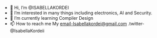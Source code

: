 - 👋 Hi, I’m @ISABELLAKORDEI
- 👀 I’m interested in many things including electronics, AI and Security.
- 🌱 I’m currently learning Compiler Design
- 📫 How to reach me 
  My email-Isabellakordei@gmail.com 
 .twitter-@IsabellaKordeii

<!---
ISABELLAKORDEI/ISABELLAKORDEI is a ✨ special ✨ repository because its `README.md` (this file) appears on your GitHub profile.
You can click the Preview link to take a look at your changes.
--->
